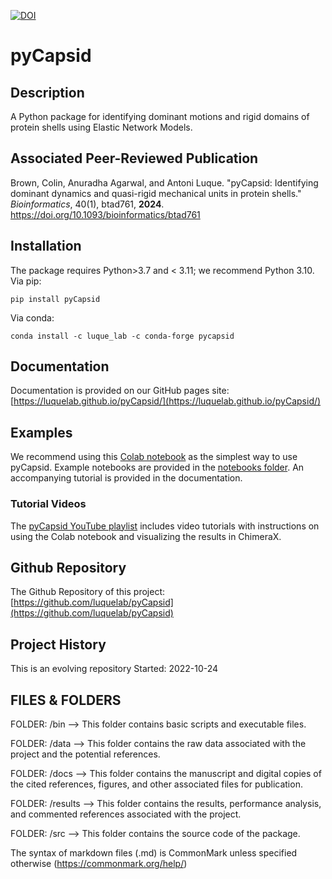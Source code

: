 [![DOI](https://zenodo.org/badge/555994409.svg)](https://zenodo.org/badge/latestdoi/555994409)

# pyCapsid

## Description
A Python package for identifying dominant motions and rigid domains of protein shells using Elastic Network Models.

## Associated Peer-Reviewed Publication
Brown, Colin, Anuradha Agarwal, and Antoni Luque. "pyCapsid: Identifying dominant dynamics and quasi-rigid mechanical units in protein shells." *Bioinformatics*, 40(1), btad761, **2024**. <https://doi.org/10.1093/bioinformatics/btad761>

## Installation
The package requires Python>3.7 and < 3.11; we recommend Python 3.10.
Via pip:
~~~~
pip install pyCapsid
~~~~

Via conda: 
~~~~
conda install -c luque_lab -c conda-forge pycapsid
~~~~

## Documentation
Documentation is provided on our GitHub pages site: [https://luquelab.github.io/pyCapsid/](https://luquelab.github.io/pyCapsid/)

## Examples
We recommend using this [Colab notebook](https://colab.research.google.com/github/luquelab/pyCapsid/blob/main/notebooks/pyCapsid_colab_notebook.ipynb)
as the simplest way to use pyCapsid.
Example notebooks are provided in the [notebooks folder](https://github.com/luquelab/pyCapsid/tree/main/notebooks).
An accompanying tutorial is provided in the documentation.

### Tutorial Videos

The [pyCapsid YouTube playlist](https://www.youtube.com/playlist?list=PLoqX8Gr-Q1jaDwF8phzP2MfVsMw71IdOt) includes video tutorials with instructions on using the Colab notebook and visualizing the results in ChimeraX.

## Github Repository
The Github Repository of this project: [https://github.com/luquelab/pyCapsid](https://github.com/luquelab/pyCapsid)

## Project History
This is an evolving repository
Started: 2022-10-24


## FILES & FOLDERS
FOLDER: /bin
--> This folder contains basic scripts and executable files.

FOLDER: /data
--> This folder contains the raw data associated with the project and the potential references.

FOLDER: /docs
--> This folder contains the manuscript and digital copies of the cited references, figures, and other associated files for publication.

FOLDER: /results
--> This folder contains the results, performance analysis, and commented references associated with the project.

FOLDER: /src
--> This folder contains the source code of the package.

The syntax of markdown files (.md) is CommonMark unless specified otherwise (https://commonmark.org/help/)




